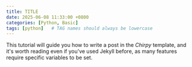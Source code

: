 ```yaml
---
title: TITLE
date: 2025-06-08 11:33:00 +0800
categories: [Python, Basic]
tags: [python]   # TAG names should always be lowercase
---
```

This tutorial will guide you how to write a post in the _Chirpy_ template, and it's worth reading even if you've used Jekyll before, as many features require specific variables to be set.
